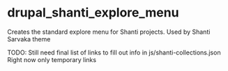 drupal_shanti_explore_menu
==========================

Creates the standard explore menu for Shanti projects. Used by Shanti Sarvaka theme

TODO: Still need final list of links to fill out info in js/shanti-collections.json Right now only temporary links
